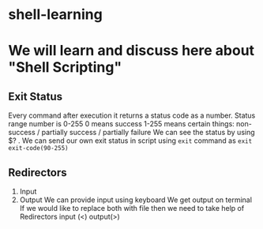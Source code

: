 # shell-learning
# We will learn and discuss here about "Shell Scripting"

## Exit Status
Every command after execution it returns a status code as a number.
Status range number is 0-255
0 means success
1-255 means certain things: non-success / partially success / partially failure
We can see the status by using $? .
We can send our own exit status in script using `exit` command as `exit exit-code(90-255)`

## Redirectors
1. Input
2. Output
We can provide input using keyboard
We get output on terminal
If we would like to replace both with file then we need to take help of Redirectors
input (<)
output(>)